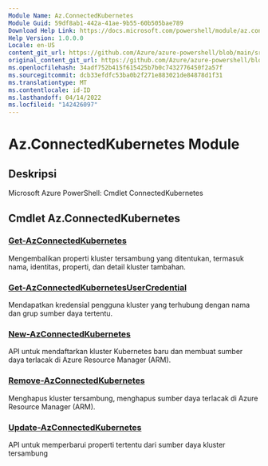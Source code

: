 ```yaml
---
Module Name: Az.ConnectedKubernetes
Module Guid: 59df8ab1-442a-41ae-9b55-60b505bae789
Download Help Link: https://docs.microsoft.com/powershell/module/az.connectedkubernetes
Help Version: 1.0.0.0
Locale: en-US
content_git_url: https://github.com/Azure/azure-powershell/blob/main/src/ConnectedKubernetes/help/Az.ConnectedKubernetes.md
original_content_git_url: https://github.com/Azure/azure-powershell/blob/main/src/ConnectedKubernetes/help/Az.ConnectedKubernetes.md
ms.openlocfilehash: 34adf752b415f615425b7b0c7432776450f2a57f
ms.sourcegitcommit: dcb33efdfc53ba0b2f271e883021de84878d1f31
ms.translationtype: MT
ms.contentlocale: id-ID
ms.lasthandoff: 04/14/2022
ms.locfileid: "142426097"
---
```

# Az.ConnectedKubernetes Module
## Deskripsi
Microsoft Azure PowerShell: Cmdlet ConnectedKubernetes

## Cmdlet Az.ConnectedKubernetes
### [Get-AzConnectedKubernetes](Get-AzConnectedKubernetes.md)
Mengembalikan properti kluster tersambung yang ditentukan, termasuk nama, identitas, properti, dan detail kluster tambahan.

### [Get-AzConnectedKubernetesUserCredential](Get-AzConnectedKubernetesUserCredential.md)
Mendapatkan kredensial pengguna kluster yang terhubung dengan nama dan grup sumber daya tertentu.

### [New-AzConnectedKubernetes](New-AzConnectedKubernetes.md)
API untuk mendaftarkan kluster Kubernetes baru dan membuat sumber daya terlacak di Azure Resource Manager (ARM).

### [Remove-AzConnectedKubernetes](Remove-AzConnectedKubernetes.md)
Menghapus kluster tersambung, menghapus sumber daya terlacak di Azure Resource Manager (ARM).

### [Update-AzConnectedKubernetes](Update-AzConnectedKubernetes.md)
API untuk memperbarui properti tertentu dari sumber daya kluster tersambung

